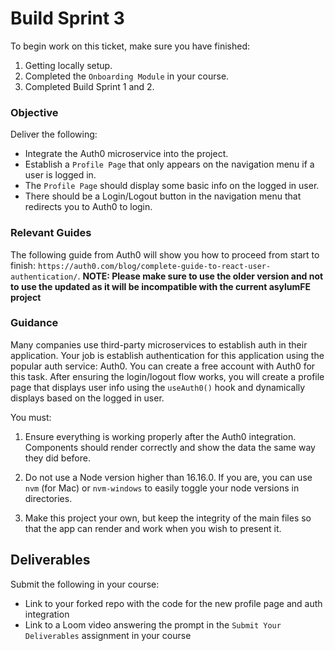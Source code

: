 # Build Sprint 3

To begin work on this ticket, make sure you have finished:

1. Getting locally setup.
2. Completed the `Onboarding Module` in your course.
3. Completed Build Sprint 1 and 2.

### Objective

Deliver the following:

- Integrate the Auth0 microservice into the project.
- Establish a `Profile Page` that only appears on the navigation menu if a user is logged in.
- The `Profile Page` should display some basic info on the logged in user.
- There should be a Login/Logout button in the navigation menu that redirects you to Auth0 to login.

### Relevant Guides

The following guide from Auth0 will show you how to proceed from start to finish: `https://auth0.com/blog/complete-guide-to-react-user-authentication/`.
**NOTE: Please make sure to use the older version and not to use the updated as it will be incompatible with the current asylumFE project**

### Guidance

Many companies use third-party microservices to establish auth in their application. Your job is establish authentication for this application using the popular auth service: Auth0. You can create a free account with Auth0 for this task. After ensuring the login/logout flow works, you will create a profile page that displays user info using the `useAuth0()` hook and dynamically displays based on the logged in user.

You must:

1. Ensure everything is working properly after the Auth0 integration. Components should render correctly and show the data the same way they did before.

2. Do not use a Node version higher than 16.16.0. If you are, you can use `nvm` (for Mac) or `nvm-windows` to easily toggle your node versions in directories.

3. Make this project your own, but keep the integrity of the main files so that the app can render and work when you wish to present it.

## Deliverables

Submit the following in your course:

- Link to your forked repo with the code for the new profile page and auth integration
- Link to a Loom video answering the prompt in the `Submit Your Deliverables` assignment in your course
